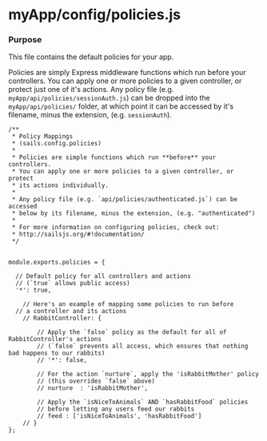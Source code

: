 # myApp/config/policies.js
### Purpose
This file contains the default policies for your app.

Policies are simply Express middleware functions which run before your controllers. You can apply one or more policies to a given controller, or protect just one of it's actions. Any policy file (e.g. `myApp/api/policies/sessionAuth.js`) can be dropped into the `myApp/api/policies/` folder, at which point it can be accessed by it's filename, minus the extension, (e.g. `sessionAuth`).


<docmeta name="uniqueID" value="policiesjs831604">
<docmeta name="displayName" value="policies.js">

```
/**
 * Policy Mappings
 * (sails.config.policies)
 *
 * Policies are simple functions which run **before** your controllers.
 * You can apply one or more policies to a given controller, or protect
 * its actions individually.
 *
 * Any policy file (e.g. `api/policies/authenticated.js`) can be accessed
 * below by its filename, minus the extension, (e.g. "authenticated")
 *
 * For more information on configuring policies, check out:
 * http://sailsjs.org/#!documentation/
 */


module.exports.policies = {

  // Default policy for all controllers and actions
  // (`true` allows public access)
  '*': true,

	// Here's an example of mapping some policies to run before
  // a controller and its actions
	// RabbitController: {

		// Apply the `false` policy as the default for all of RabbitController's actions
		// (`false` prevents all access, which ensures that nothing bad happens to our rabbits)
		// '*': false,

		// For the action `nurture`, apply the 'isRabbitMother' policy
		// (this overrides `false` above)
		// nurture	: 'isRabbitMother',

		// Apply the `isNiceToAnimals` AND `hasRabbitFood` policies
		// before letting any users feed our rabbits
		// feed : ['isNiceToAnimals', 'hasRabbitFood']
	// }
};

```
